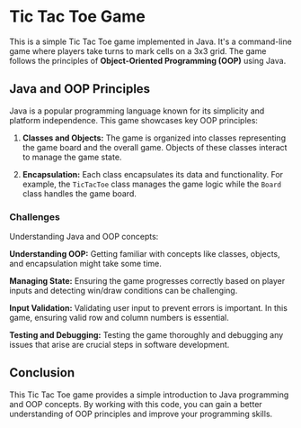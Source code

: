# Tic Tac Toe Game

This is a simple Tic Tac Toe game implemented in Java. It's a command-line game where players take turns to mark cells on a 3x3 grid. The game follows the principles of **Object-Oriented Programming (OOP)** using Java.

## Java and OOP Principles

Java is a popular programming language known for its simplicity and platform independence. This game showcases key OOP principles:

1. **Classes and Objects:** The game is organized into classes representing the game board and the overall game. Objects of these classes interact to manage the game state.

2. **Encapsulation:** Each class encapsulates its data and functionality. For example, the `TicTacToe` class manages the game logic while the `Board` class handles the game board.

### Challenges

Understanding Java and OOP concepts:

**Understanding OOP:** Getting familiar with concepts like classes, objects, and encapsulation might take some time.
  
**Managing State:** Ensuring the game progresses correctly based on player inputs and detecting win/draw conditions can be challenging.
  
**Input Validation:** Validating user input to prevent errors is important. In this game, ensuring valid row and column numbers is essential.
  
**Testing and Debugging:** Testing the game thoroughly and debugging any issues that arise are crucial steps in software development.

## Conclusion

This Tic Tac Toe game provides a simple introduction to Java programming and OOP concepts. By working with this code, you can gain a better understanding of OOP principles and improve your programming skills.

